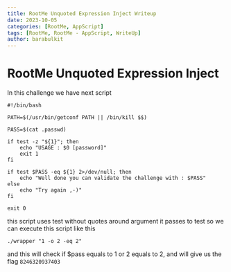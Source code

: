 ```yaml
---
title: RootMe Unquoted Expression Inject Writeup
date: 2023-10-05
categories: [RootMe, AppScript]
tags: [RootMe, RootMe - AppScript, WriteUp]
author: barabulkit
---
```


# RootMe Unquoted Expression Inject

In this challenge we have next script

```shell
#!/bin/bash
 
PATH=$(/usr/bin/getconf PATH || /bin/kill $$)
 
PASS=$(cat .passwd)
 
if test -z "${1}"; then
    echo "USAGE : $0 [password]"
    exit 1
fi
 
if test $PASS -eq ${1} 2>/dev/null; then
    echo "Well done you can validate the challenge with : $PASS"
else
    echo "Try again ,-)"
fi
 
exit 0
```

this script uses test without quotes around argument it passes to test
so we can execute this script like this

```shell
./wrapper "1 -o 2 -eq 2"
```
and this will check if $pass equals to 1 or 2 equals to 2, and will give us the flag `8246320937403`
